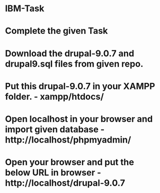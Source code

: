 # IBM-Task
# Complete the given Task
# Download the drupal-9.0.7 and drupal9.sql files from given repo.
# Put this drupal-9.0.7 in your XAMPP folder. - xampp/htdocs/
# Open localhost in your browser and import given database - http://localhost/phpmyadmin/
# Open your browser and put the below URL in browser - http://localhost/drupal-9.0.7